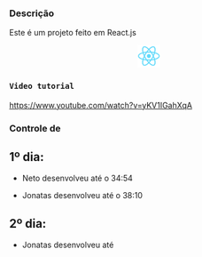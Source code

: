 ### Descrição

Este é um projeto feito em React.js

<div style="display: flex; flex-wrap: wrap; justify-content: center;">
  <img title="React" alt="React" height="40" src="https://raw.githubusercontent.com/devicons/devicon/master/icons/react/react-original.svg">
</div>

### `Video tutorial`
https://www.youtube.com/watch?v=yKV1IGahXqA

### Controle de 
## 1º dia:

- Neto desenvolveu até o 34:54

- Jonatas desenvolveu até o 38:10

## 2º dia:

- Jonatas desenvolveu até 
